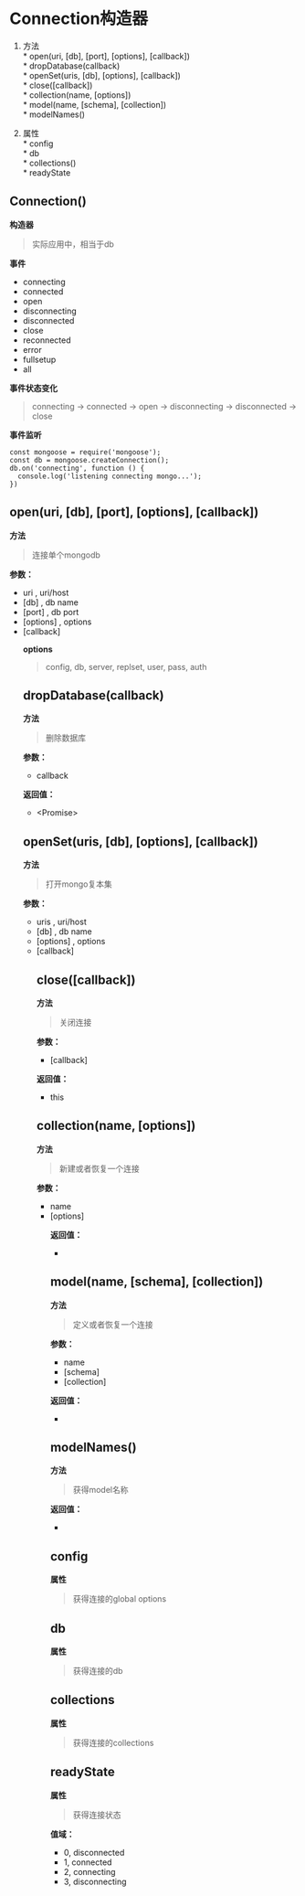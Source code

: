 # Connection构造器  

  1. 方法  
    * open(uri, [db], [port], [options], [callback])  
    * dropDatabase(callback)  
    * openSet(uris, [db], [options], [callback])  
    * close([callback])  
    * collection(name, [options])  
    * model(name, [schema], [collection])  
    * modelNames()  

  2. 属性  
    * config  
    * db  
    * collections()  
    * readyState  

## Connection()  
  **构造器**  
  > 实际应用中，相当于db  

  **事件**  
  * connecting  
  * connected  
  * open  
  * disconnecting  
  * disconnected  
  * close  
  * reconnected  
  * error  
  * fullsetup  
  * all  

  **事件状态变化**  
  > connecting -> connected -> open -> disconnecting -> disconnected -> close  

  **事件监听**  
  ```
  const mongoose = require('mongoose');
  const db = mongoose.createConnection();
  db.on('connecting', function () {
    console.log('listening connecting mongo...');
  })
  ```

## open(uri, [db], [port], [options], [callback])  
  **方法**  
  > 连接单个mongodb  

  **参数：**  
  * uri <String>, uri/host  
  * [db] <String>, db name  
  * [port] <Number>, db port  
  * [options] <Object>, options  
  * [callback] <Function>  

  **options**  
  > config, db, server, replset, user, pass, auth  

## dropDatabase(callback)  
  **方法**  
  > 删除数据库  

  **参数：**  
  * callback <Function>  

  **返回值：**  
  * \<Promise\>  

## openSet(uris, [db], [options], [callback])  
  **方法**  
  > 打开mongo复本集  

  **参数：**  
  * uris <String>, uri/host  
  * [db] <String>, db name  
  * [options] <Object>, options  
  * [callback] <Function>  

## close([callback])  
  **方法**  
  > 关闭连接  

  **参数：**  
  * [callback] <Function>  
  
  **返回值：**  
  * <Connection> this  

## collection(name, [options])  
  **方法**  
  > 新建或者恢复一个连接  

  **参数：**  
  * name <String>  
  * [options] <Object>  

  **返回值：**  
  * <Collection>  

## model(name, [schema], [collection])  
  **方法**  
  > 定义或者恢复一个连接  

  **参数：**  
  * name <String>  
  * [schema] <Schema>  
  * [collection] <String>  

  **返回值：**  
  * <Model>  
  
## modelNames()  
  **方法**  
  > 获得model名称  

  **返回值：**  
  * <Array>  

## config  
  **属性**  
  > 获得连接的global options  

## db  
  **属性**  
  > 获得连接的db  

## collections  
  **属性**  
  > 获得连接的collections  
  
## readyState  
  **属性**  
  > 获得连接状态  

  **值域：**  
  * 0, disconnected  
  * 1, connected  
  * 2, connecting  
  * 3, disconnecting  
